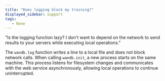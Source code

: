 ```yaml
---
title: "Does logging block my training?"
displayed_sidebar: support
tags:
   - None
---
```

"Is the logging function lazy? I don't want to depend on the network to send results to your servers while executing local operations."

The `wandb.log` function writes a line to a local file and does not block network calls. When calling `wandb.init`, a new process starts on the same machine. This process listens for filesystem changes and communicates with the web service asynchronously, allowing local operations to continue uninterrupted.